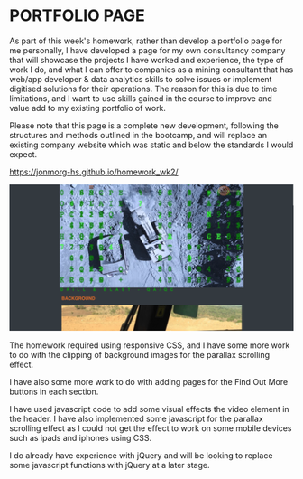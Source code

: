 # PORTFOLIO PAGE

As part of this week's homework, rather than develop a portfolio page for me personally, I have developed a page for my own consultancy company that will showcase the projects I have worked and experience, the type of work I do, and what I can offer to companies as a mining consultant that has web/app developer & data analytics skills to solve issues or implement digitised solutions for their operations. The reason for this is due to time limitations, and I want to use skills gained in the course to improve and value add to my existing portfolio of work.

Please note that this page is a complete new development, following the structures and methods outlined in the bootcamp, and will replace an existing company website which was static and below the standards I would expect.

https://jonmorg-hs.github.io/homework_wk2/

<img src="assets/images/screenshot.png">

The homework required using responsive CSS, and I have some more work to do with the clipping of background images for the parallax scrolling effect.

I have also some more work to do with adding pages for the Find Out More buttons in each section.

I have used javascript code to add some visual effects the video element in the header. I have also implemented some javascript for the parallax scrolling effect as I could not get the effect to work on some mobile devices such as ipads and iphones using CSS.

I do already have experience with jQuery and will be looking to replace some javascript functions with jQuery at a later stage.

